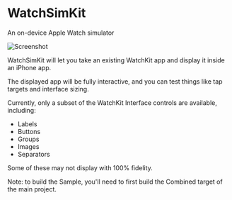 # WatchSimKit
An on-device Apple Watch simulator

![Screenshot](https://cloud.githubusercontent.com/assets/53162/6518170/dbaf97f2-c368-11e4-8e71-4ded625431a6.png)

WatchSimKit will let you take an existing WatchKit app and display it inside an iPhone app. 

The displayed app will be fully interactive, and you can test things like tap targets and interface sizing.

Currently, only a subset of the WatchKit Interface controls are available, including:
- Labels
- Buttons
- Groups
- Images
- Separators

Some of these may not display with 100% fidelity.

Note: to build the Sample, you'll need to first build the Combined target of the main project.
